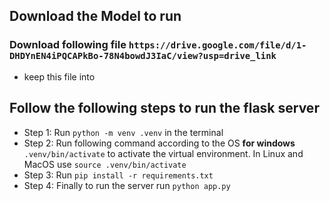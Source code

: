 ## Download the Model to run
### Download following file `https://drive.google.com/file/d/1-DHDYnEN4iPQCAPkBo-78N4bowdJ3IaC/view?usp=drive_link`
- keep this file into 

## Follow the following steps to run the flask server

- Step 1: Run `python -m venv .venv` in the terminal
- Step 2: Run following command according to the OS <b>for windows</b> `.venv/bin/activate` to activate the virtual environment. In Linux and MacOS use `source .venv/bin/activate`
- Step 3: Run `pip install -r requirements.txt`
- Step 4: Finally to run the server run `python app.py`

